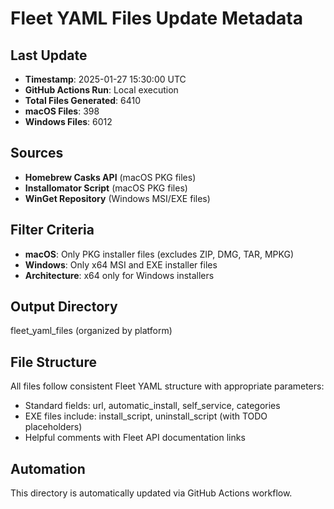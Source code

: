 # Fleet YAML Files Update Metadata

## Last Update
- **Timestamp**: 2025-01-27 15:30:00 UTC
- **GitHub Actions Run**: Local execution
- **Total Files Generated**: 6410
- **macOS Files**: 398
- **Windows Files**: 6012

## Sources
- **Homebrew Casks API** (macOS PKG files)
- **Installomator Script** (macOS PKG files)
- **WinGet Repository** (Windows MSI/EXE files)

## Filter Criteria
- **macOS**: Only PKG installer files (excludes ZIP, DMG, TAR, MPKG)
- **Windows**: Only x64 MSI and EXE installer files
- **Architecture**: x64 only for Windows installers

## Output Directory
fleet_yaml_files (organized by platform)

## File Structure
All files follow consistent Fleet YAML structure with appropriate parameters:
- Standard fields: url, automatic_install, self_service, categories
- EXE files include: install_script, uninstall_script (with TODO placeholders)
- Helpful comments with Fleet API documentation links

## Automation
This directory is automatically updated via GitHub Actions workflow.
